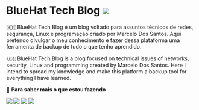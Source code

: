 
<!--
### Hi there 👋
**marceloeliassantos/marceloeliassantos** is a ✨ _special_ ✨ repository because its `README.md` (this file) appears on your GitHub profile.

Here are some ideas to get you started:

- 🔭 I’m currently working on ...
- 🌱 I’m currently learning ...
- 👯 I’m looking to collaborate on ...
- 🤔 I’m looking for help with ...
- 💬 Ask me about ...
- 📫 How to reach me: ...
- 😄 Pronouns: ...
- ⚡ Fun fact: ...
-->
# BlueHat Tech Blog [<img src="https://bluehat.site/templates/it_365news/custom/images/logo.png" />](https://bluehat.site/)
:brazil:
BlueHat Tech Blog é um blog voltado para assuntos técnicos de redes, segurança, Linux e programação criado por Marcelo Dos Santos. Aqui pretendo divulgar o meu conhecimento e fazer dessa plataforma uma ferramenta de backup de tudo o que tenho aprendido.

:us:
BlueHat Tech Blog is a blog focused on technical issues of networks, security, Linux and programming created by Marcelo Dos Santos. Here I intend to spread my knowledge and make this platform a backup tool for everything I have learned.

<summary>🤝 <b>Para saber mais o que estou fazendo<b></summary>

<p align = "center">

[<img src="https://img.shields.io/badge/twitter-%231DA1F2.svg?&style=for-the-badge&logo=twitter&logoColor=white" />](https://twitter.com/bluehat_it) 
[<img src="https://img.shields.io/badge/linkedin-%230077B5.svg?&style=for-the-badge&logo=linkedin&logoColor=white" />](https://www.linkedin.com/in/marcelo-elias/)
[<img src="https://img.shields.io/badge/-YouTube-c14438?style=for-the-badge&logo=YouTube&logoColor=white&link=https://www.youtube.com/channel/UChm5kWo749e1TzaVkBExJDw?sub_confirmation=1" />](https://www.youtube.com/channel/UChm5kWo749e1TzaVkBExJDw?sub_confirmation=1)
[<img src="https://img.shields.io/badge/facebook-%230077B5.svg?&style=for-the-badge&logo=facebook&logoColor=white" />](https://www.facebook.com/bluehatblog/)


